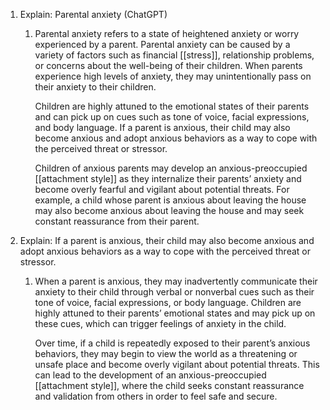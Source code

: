 1. Explain: Parental anxiety (ChatGPT)
	1. Parental anxiety refers to a state of heightened anxiety or worry experienced by a parent. Parental anxiety can be caused by a variety of factors such as financial [[stress]], relationship problems, or concerns about the well-being of their children. When parents experience high levels of anxiety, they may unintentionally pass on their anxiety to their children.

		Children are highly attuned to the emotional states of their parents and can pick up on cues such as tone of voice, facial expressions, and body language. If a parent is anxious, their child may also become anxious and adopt anxious behaviors as a way to cope with the perceived threat or stressor.

		Children of anxious parents may develop an anxious-preoccupied [[attachment style]] as they internalize their parents’ anxiety and become overly fearful and vigilant about potential threats. For example, a child whose parent is anxious about leaving the house may also become anxious about leaving the house and may seek constant reassurance from their parent.
2. Explain: If a parent is anxious, their child may also become anxious and adopt anxious behaviors as a way to cope with the perceived threat or stressor.
	1. When a parent is anxious, they may inadvertently communicate their anxiety to their child through verbal or nonverbal cues such as their tone of voice, facial expressions, or body language. Children are highly attuned to their parents’ emotional states and may pick up on these cues, which can trigger feelings of anxiety in the child.
	   
	   Over time, if a child is repeatedly exposed to their parent’s anxious behaviors, they may begin to view the world as a threatening or unsafe place and become overly vigilant about potential threats. This can lead to the development of an anxious-preoccupied [[attachment style]], where the child seeks constant reassurance and validation from others in order to feel safe and secure.